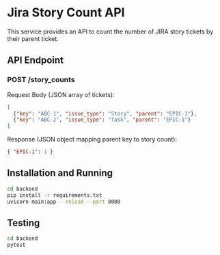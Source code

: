 # Jira Story Count API

This service provides an API to count the number of JIRA story tickets by their parent ticket.

## API Endpoint

### POST /story_counts

Request Body (JSON array of tickets):
```json
[
  {"key": "ABC-1", "issue_type": "Story", "parent": "EPIC-1"},
  {"key": "ABC-2", "issue_type": "Task", "parent": "EPIC-1"}
]
```

Response (JSON object mapping parent key to story count):
```json
{ "EPIC-1": 1 }
```

## Installation and Running

```bash
cd backend
pip install -r requirements.txt
uvicorn main:app --reload --port 8000
```

## Testing

```bash
cd backend
pytest
```
```
